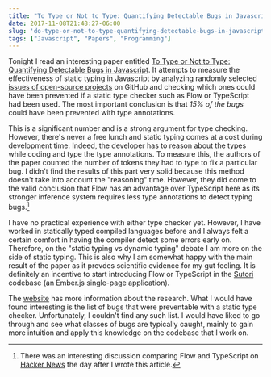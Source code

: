 ```yaml
---
title: "To Type or Not to Type: Quantifying Detectable Bugs in Javascript"
date: 2017-11-08T21:48:27-06:00
slug: 'do-type-or-not-to-type-quantifying-detectable-bugs-in-javascript'
tags: ["Javascript", "Papers", "Programming"]
---
```


Tonight I read an interesting paper entitled
[To Type or Not to Type: Quantifying Detectable Bugs in Javascript](http://ttendency.cs.ucl.ac.uk/projects/type_study/documents/type_study.pdf).
It attempts to measure the effectiveness of static typing in Javascript by
analyzing randomly selected
[issues of open-source projects](http://ttendency.cs.ucl.ac.uk/projects/type_study/data/bugs.json)
on GitHub and checking which ones could have been prevented if a static type
checker such as Flow or TypeScript had been used. The most important conclusion
is that *15% of the bugs* could have been prevented with type annotations.

This is a significant number and is a strong argument for type checking.
However, there's never a free lunch and static typing comes at a cost during
development time. Indeed, the developer has to reason about the types while
coding and type the type annotations. To measure this, the authors of the paper
counted the number of tokens they had to type to fix a particular bug. I didn't
find the results of this part very solid because this method doesn't take into
account the "reasoning" time. However, they did come to the valid conclusion
that Flow has an advantage over TypeScript here as its stronger inference system
requires less type annotations to detect typing bugs.[^1]

I have no practical experience with either type checker yet. However, I have
worked in statically typed compiled languages before and I always felt a certain
comfort in having the compiler detect some errors early on. Therefore, on the
"static typing vs dynamic typing" debate I am more on the side of static typing.
This is also why I am somewhat happy with the main result of the paper as it
provdes scientific evidence for my gut feeling. It is definitely an incentive to
start introducing Flow or TypeScript in the [Sutori](https://www.sutori.com)
codebase (an Ember.js single-page application).

The [website](http://ttendency.cs.ucl.ac.uk/projects/type_study/index.html) has
more information about the research. What I would have found interesting is the
list of bugs that were preventable with a static type checker. Unfortunately, I
couldn't find any such list. I would have liked to go through and see what
classes of bugs are typically caught, mainly to gain more intuition and apply
this knowledge on the codebase that I work on.

[^1]: There was an interesting discussion comparing Flow and TypeScript on [Hacker News](https://news.ycombinator.com/item?id=15651494) the day after I wrote this article.
